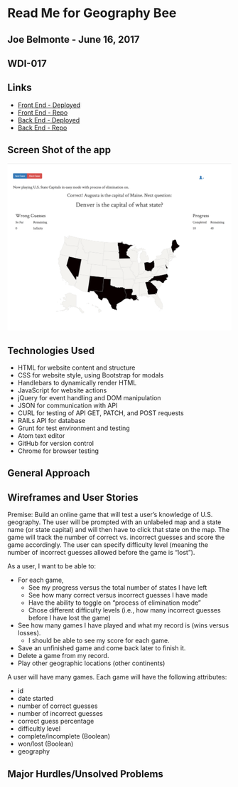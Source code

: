 # Read Me for Geography Bee
## Joe Belmonte - June 16, 2017
## WDI-017

## Links

-   [Front End - Deployed](https://joebelmonte.github.io/front_end_geo_bee/)
-   [Front End - Repo](https://github.com/joebelmonte/front_end_geo_bee)
-   [Back End - Deployed](https://serene-temple-28493.herokuapp.com)
-   [Back End - Repo](https://github.com/joebelmonte/back_end_geo_bee)

## Screen Shot of the app

![Screen Shot](/geo_bee_screen_shot.png "Geo Bee Screen Shot")

## Technologies Used

- HTML for website content and structure
- CSS for website style, using Bootstrap for modals
- Handlebars to dynamically render HTML
- JavaScript for website actions
- jQuery for event handling and DOM manipulation
- JSON for communication with API
- CURL for testing of API GET, PATCH, and POST requests
- RAILs API for database
- Grunt for test environment and testing
- Atom text editor
- GitHub for version control
- Chrome for browser testing


## General Approach

## Wireframes and User Stories

Premise: Build an online game that will test a user’s knowledge of U.S. geography.  The user will be prompted with an unlabeled map and a state name (or state capital) and will then have to click that state on the map.  The game will track the number of correct vs. incorrect guesses and score the game accordingly.  The user can specify difficulty level (meaning the number of incorrect guesses allowed before the game is “lost”).

As a user, I want to be able to:
* For each game,
  * See my progress versus the total number of states I have left
  * See how many correct versus incorrect guesses I have made
  * Have the ability to toggle on “process of elimination mode”
  * Chose different difficulty levels (i.e., how many incorrect guesses before I have lost the game)
* See how many games I have played and what my record is (wins versus losses).
  *	I should be able to see my score for each game.
* Save an unfinished game and come back later to finish it.
* Delete a game from my record.
* Play other geographic locations (other continents)

A user will have many games.  Each game will have the following attributes:

* id
* date started
* number of correct guesses
* number of incorrect guesses
* correct guess percentage
* difficultly level
* complete/incomplete (Boolean)
* won/lost (Boolean)
* geography

## Major Hurdles/Unsolved Problems
